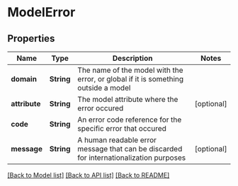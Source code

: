 # ModelError

## Properties
Name | Type | Description | Notes
------------ | ------------- | ------------- | -------------
**domain** | **String** | The name of the model with the error, or global if it is something outside a model | 
**attribute** | **String** | The model attribute where the error occured | [optional] 
**code** | **String** | An error code reference for the specific error that occured | 
**message** | **String** | A human readable error message that can be discarded for internationalization purposes | [optional] 

[[Back to Model list]](../README.md#documentation-for-models) [[Back to API list]](../README.md#documentation-for-api-endpoints) [[Back to README]](../README.md)


